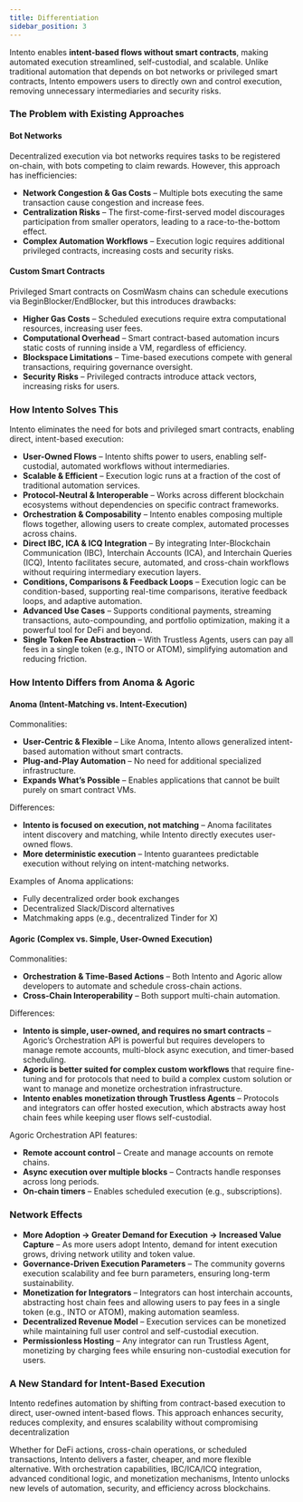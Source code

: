 ```yaml
---
title: Differentiation
sidebar_position: 3
---
```


Intento enables **intent-based flows without smart contracts**, making automated execution streamlined, self-custodial, and scalable. Unlike traditional automation that depends on bot networks or privileged smart contracts, Intento empowers users to directly own and control execution, removing unnecessary intermediaries and security risks.

### The Problem with Existing Approaches  

#### Bot Networks  

Decentralized execution via bot networks requires tasks to be registered on-chain, with bots competing to claim rewards. However, this approach has inefficiencies:

- **Network Congestion & Gas Costs** – Multiple bots executing the same transaction cause congestion and increase fees.
- **Centralization Risks** – The first-come-first-served model discourages participation from smaller operators, leading to a race-to-the-bottom effect.
- **Complex Automation Workflows** – Execution logic requires additional privileged contracts, increasing costs and security risks.

#### Custom Smart Contracts  

Privileged Smart contracts on CosmWasm chains can schedule executions via BeginBlocker/EndBlocker, but this introduces drawbacks:

- **Higher Gas Costs** – Scheduled executions require extra computational resources, increasing user fees.
- **Computational Overhead** – Smart contract-based automation incurs static costs of running inside a VM, regardless of efficiency.
- **Blockspace Limitations** – Time-based executions compete with general transactions, requiring governance oversight.
- **Security Risks** – Privileged contracts introduce attack vectors, increasing risks for users.

### How Intento Solves This  

Intento eliminates the need for bots and privileged smart contracts, enabling direct, intent-based execution:

- **User-Owned Flows** – Intento shifts power to users, enabling self-custodial, automated workflows without intermediaries.
- **Scalable & Efficient** – Execution logic runs at a fraction of the cost of traditional automation services.
- **Protocol-Neutral & Interoperable** – Works across different blockchain ecosystems without dependencies on specific contract frameworks.
- **Orchestration & Composability** – Intento enables composing multiple flows together, allowing users to create complex, automated processes across chains.
- **Direct IBC, ICA & ICQ Integration** – By integrating Inter-Blockchain Communication (IBC), Interchain Accounts (ICA), and Interchain Queries (ICQ), Intento facilitates secure, automated, and cross-chain workflows without requiring intermediary execution layers.
- **Conditions, Comparisons & Feedback Loops** – Execution logic can be condition-based, supporting real-time comparisons, iterative feedback loops, and adaptive automation.
- **Advanced Use Cases** – Supports conditional payments, streaming transactions, auto-compounding, and portfolio optimization, making it a powerful tool for DeFi and beyond.
- **Single Token Fee Abstraction** – With Trustless Agents, users can pay all fees in a single token (e.g., INTO or ATOM), simplifying automation and reducing friction.

### How Intento Differs from Anoma & Agoric  

#### Anoma (Intent-Matching vs. Intent-Execution)

Commonalities:

- **User-Centric & Flexible** – Like Anoma, Intento allows generalized intent-based automation without smart contracts.
- **Plug-and-Play Automation** – No need for additional specialized infrastructure.
- **Expands What’s Possible** – Enables applications that cannot be built purely on smart contract VMs.

Differences:

- **Intento is focused on execution, not matching** – Anoma facilitates intent discovery and matching, while Intento directly executes user-owned flows.
- **More deterministic execution** – Intento guarantees predictable execution without relying on intent-matching networks.

Examples of Anoma applications:

- Fully decentralized order book exchanges
- Decentralized Slack/Discord alternatives
- Matchmaking apps (e.g., decentralized Tinder for X)

#### Agoric (Complex vs. Simple, User-Owned Execution)  

Commonalities:

- **Orchestration & Time-Based Actions** – Both Intento and Agoric allow developers to automate and schedule cross-chain actions.
- **Cross-Chain Interoperability** – Both support multi-chain automation.

Differences:

- **Intento is simple, user-owned, and requires no smart contracts** – Agoric’s Orchestration API is powerful but requires developers to manage remote accounts, multi-block async execution, and timer-based scheduling.
- **Agoric is better suited for complex custom workflows** that require fine-tuning and for protocols that need to build a complex custom solution or want to manage and monetize orchestration infrastructure.
- **Intento enables monetization through Trustless Agents** – Protocols and integrators can offer hosted execution, which abstracts away host chain fees while keeping user flows self-custodial.

Agoric Orchestration API features:

- **Remote account control** – Create and manage accounts on remote chains.
- **Async execution over multiple blocks** – Contracts handle responses across long periods.
- **On-chain timers** – Enables scheduled execution (e.g., subscriptions).

### **Network Effects**  

- **More Adoption → Greater Demand for Execution → Increased Value Capture** – As more users adopt Intento, demand for intent execution grows, driving network utility and token value.
- **Governance-Driven Execution Parameters** – The community governs execution scalability and fee burn parameters, ensuring long-term sustainability.
- **Monetization for Integrators** – Integrators can host interchain accounts, abstracting host chain fees and allowing users to pay fees in a single token (e.g., INTO or ATOM), making automation seamless.
- **Decentralized Revenue Model** – Execution services can be monetized while maintaining full user control and self-custodial execution.
- **Permissionless Hosting** – Any integrator can run Trustless Agent, monetizing by charging fees while ensuring non-custodial execution for users.

### A New Standard for Intent-Based Execution  

Intento redefines automation by shifting from contract-based execution to direct, user-owned intent-based flows. This approach enhances security, reduces complexity, and ensures scalability without compromising decentralization

Whether for DeFi actions, cross-chain operations, or scheduled transactions, Intento delivers a faster, cheaper, and more flexible alternative. With orchestration capabilities, IBC/ICA/ICQ integration, advanced conditional logic, and monetization mechanisms, Intento unlocks new levels of automation, security, and efficiency across blockchains.
